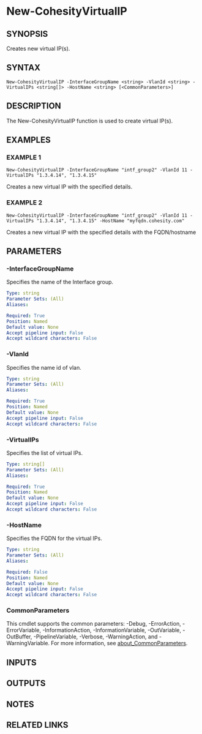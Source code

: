 # New-CohesityVirtualIP

## SYNOPSIS
Creates new virtual IP(s).

## SYNTAX

```
New-CohesityVirtualIP -InterfaceGroupName <string> -VlanId <string> -VirtualIPs <string[]> -HostName <string> [<CommonParameters>]
```

## DESCRIPTION
The New-CohesityVirtualIP function is used to create virtual IP(s).

## EXAMPLES

### EXAMPLE 1
```
New-CohesityVirtualIP -InterfaceGroupName "intf_group2" -VlanId 11 -VirtualIPs "1.3.4.14", "1.3.4.15"
```

Creates a new virtual IP with the specified details.

### EXAMPLE 2
```
New-CohesityVirtualIP -InterfaceGroupName "intf_group2" -VlanId 11 -VirtualIPs "1.3.4.14", "1.3.4.15" -HostName "myfqdn.cohesity.com"
```

Creates a new virtual IP with the specified details with the FQDN/hostname

## PARAMETERS

### -InterfaceGroupName
Specifies the name of the Interface group.

```yaml
Type: string
Parameter Sets: (All)
Aliases:

Required: True
Position: Named
Default value: None
Accept pipeline input: False
Accept wildcard characters: False
```

### -VlanId
Specifies the name id of vlan.

```yaml
Type: string
Parameter Sets: (All)
Aliases:

Required: True
Position: Named
Default value: None
Accept pipeline input: False
Accept wildcard characters: False
```

### -VirtualIPs
Specifies the list of virtual IPs.

```yaml
Type: string[]
Parameter Sets: (All)
Aliases:

Required: True
Position: Named
Default value: None
Accept pipeline input: False
Accept wildcard characters: False
```

### -HostName
Specifies the FQDN for the virtual IPs.

```yaml
Type: string
Parameter Sets: (All)
Aliases:

Required: False
Position: Named
Default value: None
Accept pipeline input: False
Accept wildcard characters: False
```

### CommonParameters
This cmdlet supports the common parameters: -Debug, -ErrorAction, -ErrorVariable, -InformationAction, -InformationVariable, -OutVariable, -OutBuffer, -PipelineVariable, -Verbose, -WarningAction, and -WarningVariable. For more information, see [about_CommonParameters](http://go.microsoft.com/fwlink/?LinkID=113216).

## INPUTS

## OUTPUTS

## NOTES

## RELATED LINKS
